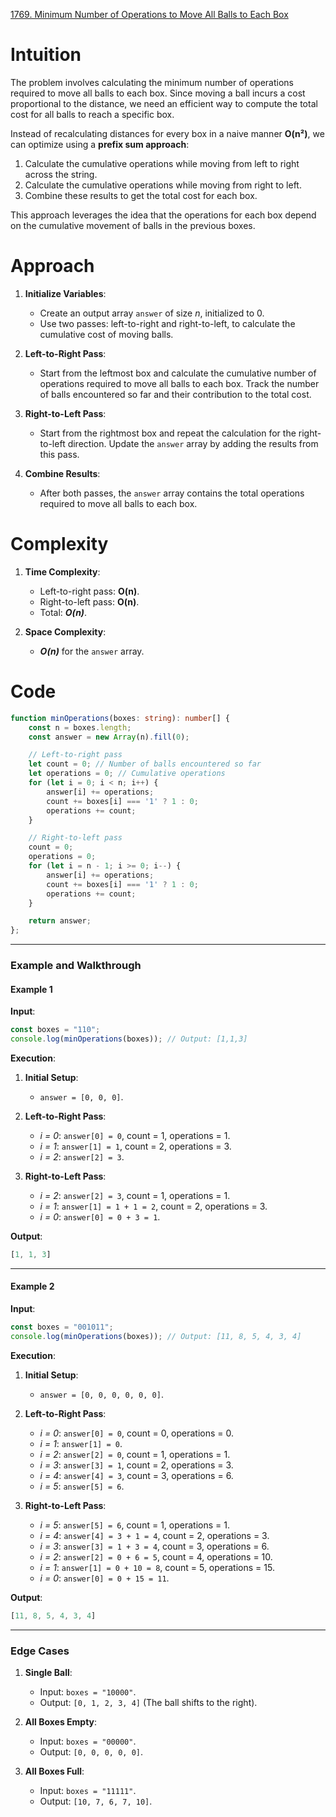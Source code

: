 [1769. Minimum Number of Operations to Move All Balls to Each Box](https://leetcode.com/problems/minimum-number-of-operations-to-move-all-balls-to-each-box/)

# Intuition

The problem involves calculating the minimum number of operations required to move all balls to each box. Since moving a ball incurs a cost proportional to the distance, we need an efficient way to compute the total cost for all balls to reach a specific box.

Instead of recalculating distances for every box in a naive manner **O(n²)**, we can optimize using a **prefix sum approach**:
1. Calculate the cumulative operations while moving from left to right across the string.
2. Calculate the cumulative operations while moving from right to left.
3. Combine these results to get the total cost for each box.

This approach leverages the idea that the operations for each box depend on the cumulative movement of balls in the previous boxes.

# Approach

1. **Initialize Variables**:
    - Create an output array `answer` of size *n*, initialized to 0.
    - Use two passes: left-to-right and right-to-left, to calculate the cumulative cost of moving balls.
	
2. **Left-to-Right Pass**:
    - Start from the leftmost box and calculate the cumulative number of operations required to move all balls to each box. Track the number of balls encountered so far and their contribution to the total cost.
	
3. **Right-to-Left Pass**:
    - Start from the rightmost box and repeat the calculation for the right-to-left direction. Update the `answer` array by adding the results from this pass.
	
4. **Combine Results**:    
    - After both passes, the `answer` array contains the total operations required to move all balls to each box.

# Complexity

1. **Time Complexity**:
    - Left-to-right pass: **O(n)**.
    - Right-to-left pass: **O(n)**.
    - Total: ***O(n)***.
	
2. **Space Complexity**:
    - ***O(n)*** for the `answer` array.

# Code

```typescript
function minOperations(boxes: string): number[] {
    const n = boxes.length;
    const answer = new Array(n).fill(0);

    // Left-to-right pass
    let count = 0; // Number of balls encountered so far
    let operations = 0; // Cumulative operations
    for (let i = 0; i < n; i++) {
        answer[i] += operations;
        count += boxes[i] === '1' ? 1 : 0;
        operations += count;
    }

    // Right-to-left pass
    count = 0;
    operations = 0;
    for (let i = n - 1; i >= 0; i--) {
        answer[i] += operations;
        count += boxes[i] === '1' ? 1 : 0;
        operations += count;
    }

    return answer;
};

```

---

### **Example and Walkthrough**

#### **Example 1**

**Input**:

```typescript
const boxes = "110";
console.log(minOperations(boxes)); // Output: [1,1,3]
```

**Execution**:

1. **Initial Setup**:
    - `answer = [0, 0, 0]`.
	
2. **Left-to-Right Pass**:
    - *i = 0*: `answer[0] = 0`, count = 1, operations = 1.
    - *i = 1*: `answer[1] = 1`, count = 2, operations = 3.
    - *i = 2*: `answer[2] = 3`.
	
3. **Right-to-Left Pass**:
    - *i = 2*: `answer[2] = 3`, count = 1, operations = 1.
    - *i = 1*: `answer[1] = 1 + 1 = 2`, count = 2, operations = 3.
    - *i = 0*: `answer[0] = 0 + 3 = 1`.

**Output**:

```typescript
[1, 1, 3]
```

---

#### **Example 2**

**Input**:

```typescript
const boxes = "001011";
console.log(minOperations(boxes)); // Output: [11, 8, 5, 4, 3, 4]
```

**Execution**:

1. **Initial Setup**:
    - `answer = [0, 0, 0, 0, 0, 0]`.
	
2. **Left-to-Right Pass**:
    - *i = 0*: `answer[0] = 0`, count = 0, operations = 0.
    - *i = 1*: `answer[1] = 0`.
    - *i = 2*: `answer[2] = 0`, count = 1, operations = 1.
    - *i = 3*: `answer[3] = 1`, count = 2, operations = 3.
    - *i = 4*: `answer[4] = 3`, count = 3, operations = 6.
    - *i = 5*: `answer[5] = 6`.
	
3. **Right-to-Left Pass**:
    - *i = 5*: `answer[5] = 6`, count = 1, operations = 1.
    - *i = 4*: `answer[4] = 3 + 1 = 4`, count = 2, operations = 3.
    - *i = 3*: `answer[3] = 1 + 3 = 4`, count = 3, operations = 6.
    - *i = 2*: `answer[2] = 0 + 6 = 5`, count = 4, operations = 10.
    - *i = 1*: `answer[1] = 0 + 10 = 8`, count = 5, operations = 15.
    - *i = 0*: `answer[0] = 0 + 15 = 11`.

**Output**:

```typescript
[11, 8, 5, 4, 3, 4]
```

---

### **Edge Cases**

1. **Single Ball**:
    - Input: `boxes = "10000"`.
    - Output: `[0, 1, 2, 3, 4]` (The ball shifts to the right).
	
2. **All Boxes Empty**:
    - Input: `boxes = "00000"`.
    - Output: `[0, 0, 0, 0, 0]`.
	
3. **All Boxes Full**:
    - Input: `boxes = "11111"`.
    - Output: `[10, 7, 6, 7, 10]`.